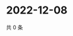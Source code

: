 # 2022-12-08

共 0 条

<!-- BEGIN WEIBO -->
<!-- 最后更新时间 Thu Dec 08 2022 11:08:23 GMT+0800 (China Standard Time) -->

<!-- END WEIBO -->

